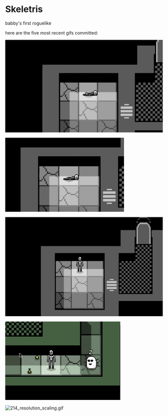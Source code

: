 # Skeletris
babby's first roguelike

here are the five most recent gifs committed:

![218_sleep_and_wakeup_intro.gif](gifs/218_sleep_and_wakeup_intro.gif?raw=true "218_sleep_and_wakeup_intro")

![217_he_scoot.gif](gifs/217_he_scoot.gif?raw=true "217_he_scoot")

![216_intro_area.gif](gifs/216_intro_area.gif?raw=true "216_intro_area")

![215_idle_anim_speed.gif](gifs/215_idle_anim_speed.gif?raw=true "215_idle_anim_speed")

![214_resolution_scaling.gif](gifs/214_resolution_scaling.gif?raw=true "214_resolution_scaling")


